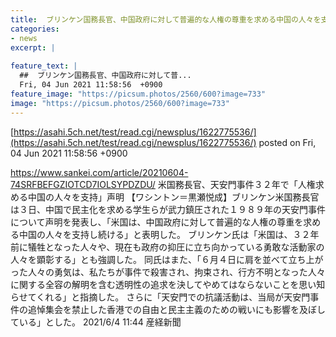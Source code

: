 ```yaml
---
title:  ブリンケン国務長官、中国政府に対して普遍的な人権の尊重を求める中国の人々を支持し続ける  
categories:
- news
excerpt: |
  
feature_text: |
  ##  ブリンケン国務長官、中国政府に対して普...
  Fri, 04 Jun 2021 11:58:56  +0900
feature_image: "https://picsum.photos/2560/600?image=733"
image: "https://picsum.photos/2560/600?image=733"
---
```


[https://asahi.5ch.net/test/read.cgi/newsplus/1622775536/](https://asahi.5ch.net/test/read.cgi/newsplus/1622775536/)
posted on Fri, 04 Jun 2021 11:58:56  +0900

<!--more-->

https://www.sankei.com/article/20210604-74SRFBEFGZIOTCD7IOLSYPDZDU/ 米国務長官、天安門事件３２年で「人権求める中国の人々を支持」声明 【ワシントン＝黒瀬悦成】ブリンケン米国務長官は３日、中国で民主化を求める学生らが武力鎮圧された１９８９年の天安門事件について声明を発表し、「米国は、中国政府に対して普遍的な人権の尊重を求める中国の人々を支持し続ける」と表明した。 ブリンケン氏は「米国は、３２年前に犠牲となった人々や、現在も政府の抑圧に立ち向かっている勇敢な活動家の人々を顕彰する」とも強調した。 同氏はまた、「６月４日に肩を並べて立ち上がった人々の勇気は、私たちが事件で殺害され、拘束され、行方不明となった人々に関する全容の解明を含む透明性の追求を決してやめてはならないことを思い知らせてくれる」と指摘した。 さらに「天安門での抗議活動は、当局が天安門事件の追悼集会を禁止した香港での自由と民主主義のための戦いにも影響を及ぼしている」とした。 2021/6/4 11:44 産経新聞
